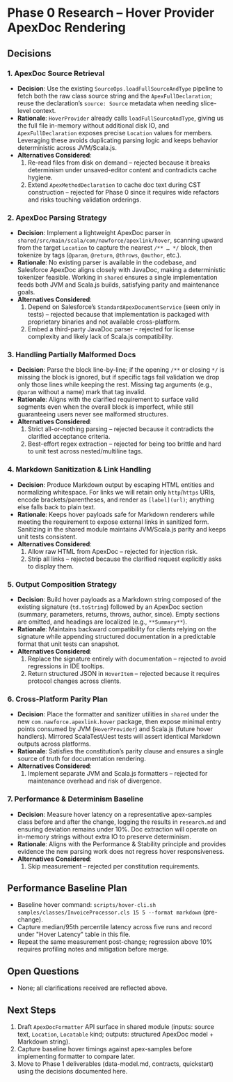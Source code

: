 # Phase 0 Research – Hover Provider ApexDoc Rendering

## Decisions

### 1. ApexDoc Source Retrieval
- **Decision**: Use the existing `SourceOps.loadFullSourceAndType` pipeline to fetch both the raw class source string and the `ApexFullDeclaration`; reuse the declaration’s `source: Source` metadata when needing slice-level context.
- **Rationale**: `HoverProvider` already calls `loadFullSourceAndType`, giving us the full file in-memory without additional disk IO, and `ApexFullDeclaration` exposes precise `Location` values for members. Leveraging these avoids duplicating parsing logic and keeps behavior deterministic across JVM/Scala.js.
- **Alternatives Considered**:
  1. Re-read files from disk on demand – rejected because it breaks determinism under unsaved-editor content and contradicts cache hygiene.
  2. Extend `ApexMethodDeclaration` to cache doc text during CST construction – rejected for Phase 0 since it requires wide refactors and risks touching validation orderings.

### 2. ApexDoc Parsing Strategy
- **Decision**: Implement a lightweight ApexDoc parser in `shared/src/main/scala/com/nawforce/apexlink/hover`, scanning upward from the target `Location` to capture the nearest `/** … */` block, then tokenize by tags (`@param`, `@return`, `@throws`, `@author`, etc.).
- **Rationale**: No existing parser is available in the codebase, and Salesforce ApexDoc aligns closely with JavaDoc, making a deterministic tokenizer feasible. Working in `shared` ensures a single implementation feeds both JVM and Scala.js builds, satisfying parity and maintenance goals.
- **Alternatives Considered**:
  1. Depend on Salesforce’s `StandardApexDocumentService` (seen only in tests) – rejected because that implementation is packaged with proprietary binaries and not available cross-platform.
  2. Embed a third-party JavaDoc parser – rejected for license complexity and likely lack of Scala.js compatibility.

### 3. Handling Partially Malformed Docs
- **Decision**: Parse the block line-by-line; if the opening `/**` or closing `*/` is missing the block is ignored, but if specific tags fail validation we drop only those lines while keeping the rest. Missing tag arguments (e.g., `@param` without a name) mark that tag invalid.
- **Rationale**: Aligns with the clarified requirement to surface valid segments even when the overall block is imperfect, while still guaranteeing users never see malformed structures.
- **Alternatives Considered**:
  1. Strict all-or-nothing parsing – rejected because it contradicts the clarified acceptance criteria.
  2. Best-effort regex extraction – rejected for being too brittle and hard to unit test across nested/multiline tags.

### 4. Markdown Sanitization & Link Handling
- **Decision**: Produce Markdown output by escaping HTML entities and normalizing whitespace. For links we will retain only `http`/`https` URIs, encode brackets/parentheses, and render as `[label](url)`; anything else falls back to plain text.
- **Rationale**: Keeps hover payloads safe for Markdown renderers while meeting the requirement to expose external links in sanitized form. Sanitizing in the shared module maintains JVM/Scala.js parity and keeps unit tests consistent.
- **Alternatives Considered**:
  1. Allow raw HTML from ApexDoc – rejected for injection risk.
  2. Strip all links – rejected because the clarified request explicitly asks to display them.

### 5. Output Composition Strategy
- **Decision**: Build hover payloads as a Markdown string composed of the existing signature (`td.toString`) followed by an ApexDoc section (summary, parameters, returns, throws, author, since). Empty sections are omitted, and headings are localized (e.g., `**Summary**`).
- **Rationale**: Maintains backward compatibility for clients relying on the signature while appending structured documentation in a predictable format that unit tests can snapshot.
- **Alternatives Considered**:
  1. Replace the signature entirely with documentation – rejected to avoid regressions in IDE tooltips.
  2. Return structured JSON in `HoverItem` – rejected because it requires protocol changes across clients.

### 6. Cross-Platform Parity Plan
- **Decision**: Place the formatter and sanitizer utilities in `shared` under the new `com.nawforce.apexlink.hover` package, then expose minimal entry points consumed by JVM (`HoverProvider`) and Scala.js (future hover handlers). Mirrored ScalaTest/Jest tests will assert identical Markdown outputs across platforms.
- **Rationale**: Satisfies the constitution’s parity clause and ensures a single source of truth for documentation rendering.
- **Alternatives Considered**:
  1. Implement separate JVM and Scala.js formatters – rejected for maintenance overhead and risk of divergence.

### 7. Performance & Determinism Baseline
- **Decision**: Measure hover latency on a representative apex-samples class before and after the change, logging the results in `research.md` and ensuring deviation remains under 10%. Doc extraction will operate on in-memory strings without extra IO to preserve determinism.
- **Rationale**: Aligns with the Performance & Stability principle and provides evidence the new parsing work does not regress hover responsiveness.
- **Alternatives Considered**:
  1. Skip measurement – rejected per constitution requirements.

## Performance Baseline Plan
- Baseline hover command: `scripts/hover-cli.sh samples/classes/InvoiceProcessor.cls 15 5 --format markdown` (pre-change).
- Capture median/95th percentile latency across five runs and record under "Hover Latency" table in this file.
- Repeat the same measurement post-change; regression above 10% requires profiling notes and mitigation before merge.

## Open Questions
- None; all clarifications received are reflected above.

## Next Steps
1. Draft `ApexDocFormatter` API surface in shared module (inputs: source text, `Location`, `Locatable` kind; outputs: structured ApexDoc model + Markdown string).
2. Capture baseline hover timings against apex-samples before implementing formatter to compare later.
3. Move to Phase 1 deliverables (data-model.md, contracts, quickstart) using the decisions documented here.
